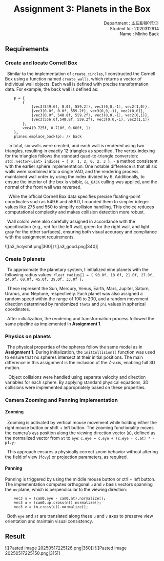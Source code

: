 <div align="center">
	<h1>
		<b>Assignment 3: Planets in the Box</b>
	</h1>
</div>

<div align="right">
	Department : 소프트웨어학과<br/>
	Student Id : 2020312914<br/>
	Name : Minho Baek
</div>






<div style="page-break-before: always;"></div>




## Requirements

### Create and locate Cornell Box

&ensp;Similar to the implementation of `create_circles`, I constructed the Cornell Box using a function named `create_walls`, which returns a vector of individual wall objects. Each wall is defined with precise transformation data. For example, the back wall is defined as:
```
	p = {
		{
			{vec3(549.6f, 0.0f, 559.2f), vec3(0,0,-1), vec2(1,0)},
			{vec3(0.0f, 0.0f, 559.2f), vec3(0,0,-1), vec2(0,0)},
			{vec3(0.0f, 548.8f, 559.2f), vec3(0,0,-1), vec2(0,1)},
			{vec3(556.0f,548.8f, 559.2f), vec3(0,0,-1), vec2(1,1)}
		},
		vec4(0.725f, 0.710f, 0.680f, 1)
	};
	planes.emplace_back(p); // back
```

&ensp; In total, six walls were created, and each wall is rendered using two triangles, resulting in exactly 12 triangles as specified. The vertex indexing for the triangles follows the standard quad-to-triangle conversion: `std::vector<uint> indices = { 0, 1, 2, 0, 2, 3 };` - a method consistent with the earlier sphere implementation. One notable difference is that all six walls were combined into a single VAO, and the rendering process maintained wall order by using the index divided by 6. Additionally, to ensure the interior of the box is visible, `GL_BACK` culling was applied, and the normal of the front wall was reversed.

&ensp; While the official Cornell Box data specifies precise floating-point coordinates such as 549.6 and 556.0, I rounded them to simpler integer values like 275 and 550 to simplify collision handling. This choice reduces computational complexity and makes collision detection more robust.

&ensp;Wall colors were also carefully assigned in accordance with the specification (e.g., red for the left wall, green for the right wall, and light gray for the other surfaces), ensuring both visual accuracy and compliance with the assignment requirements.

![[a3_holyshit.png|300]]            ![[a3_good.png|340]]

### Create 9 planets

&ensp;To approximate the planetary system, I initialized nine planets with the following radius values:
`float radius[] = { 90.0f, 18.0f, 21.0f, 27.0f, 24.0f, 60.0f, 45.0f, 39.0f, 33.0f };`

&ensp;These represent the Sun, Mercury, Venus, Earth, Mars, Jupiter, Saturn, Uranus, and Neptune, respectively.  Each planet was also assigned a random speed within the range of 100 to 200, and a random movement direction determined by randomized `theta` and `phi` values in spherical coordinates.

&ensp;After initialization, the rendering and transformation process followed the same pipeline as implemented in **Assignment 1**.

### Physics on planets

&ensp;The physical properties of the spheres follow the same model as in **Assignment 1**. During initialization, the `initCollision()` function was used to ensure that no spheres intersect at their initial positions. The main difference in this assignment is the inclusion of the Z-axis, enabling full 3D motion.

&ensp; Object collisions were handled using separate velocity and direction variables for each sphere.  By applying standard physical equations, 3D collisions were implemented appropriately based on these properties.

### Camera Zooming and Panning Implementation

#### Zooming

&ensp;Zooming is activated by vertical mouse movement while holding either the right mouse button or shift + left button. The zooming functionality moves the camera’s `eye` position along the viewing direction vector (`n`), defined as the normalized vector from `at` to `eye`:
`c.eye = c.eye + (c.eye - c.at) * -p1.y;`

&ensp;This approach ensures a physically correct zoom behavior without altering the field of view (`fovy`) or projection parameters, as required.

#### Panning
Panning is triggered by using the middle mouse button or ctrl + left button.  
The implementation computes orthogonal `u` and `v` basis vectors spanning the `uv` plane, which is perpendicular to the viewing direction:
```
	vec3 n = (cam0.eye - cam0.at).normalize();
	vec3 u = (cam0.up.cross(n)).normalize();
	vec3 v = (n.cross(u)).normalize();
```

&ensp;Both `eye` and `at` are translated along these `u` and `v` axes to preserve view orientation and maintain visual consistency.

## Result

![[Pasted image 20250517225126.png|350]]      ![[Pasted image 20250517225150.png|315]]